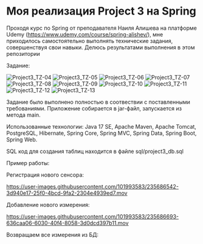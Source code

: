 # Моя реализация Project 3 на Spring
Проходя курс по Spring от преподавателя Наиля Алишева на платформе Udemy (https://www.udemy.com/course/spring-alishev/), мне приходилось самостоятельно выполнять технические задания, совершенствуя свои навыки. Делюсь результатами выполнения в этом репозитории

Задание:

![Project3_TZ-04](https://user-images.githubusercontent.com/101993583/235676159-a619e161-bc07-485f-b095-22cf42138c16.png)
![Project3_TZ-05](https://user-images.githubusercontent.com/101993583/235676178-b186b8e4-c0e2-43d1-a2ab-621f8a3f31da.png)
![Project3_TZ-06](https://user-images.githubusercontent.com/101993583/235676208-60657452-568e-464c-b211-70ea174c987a.png)
![Project3_TZ-07](https://user-images.githubusercontent.com/101993583/235676235-83e326cd-f1a9-4ab9-88b6-6299144d2653.png)
![Project3_TZ-08](https://user-images.githubusercontent.com/101993583/235676258-db027a3e-c084-4593-bfac-a7457ccdfdc5.png)
![Project3_TZ-09](https://user-images.githubusercontent.com/101993583/235676273-a0e6a213-92db-484f-9f3d-8c645248bd27.png)
![Project3_TZ-10](https://user-images.githubusercontent.com/101993583/235676377-0517aa58-28ce-4e7e-b9ef-7044bf4a6074.png)
![Project3_TZ-11](https://user-images.githubusercontent.com/101993583/235682466-f78efd55-f0f0-4f79-ad53-87fbe3de898d.png)
![Project3_TZ-12](https://user-images.githubusercontent.com/101993583/235682476-e0ff02eb-3fbd-41ab-93a5-a730292d06d0.png)
![Project3_TZ-13](https://user-images.githubusercontent.com/101993583/235682477-3721fcfe-bd32-4535-8f6e-55f93e6233b4.png)

Задание было выполнено полностью в соотвествии с поставленными требованиями. Приложение собирается в jar-файл, запускается из метода main.

Использованные технологии: Java 17 SE, Apache Maven, Apache Tomcat, PostgreSQL, Hibernate, Spring Core, Spring MVC, Spring Data, Spring Boot, Spring Web.

SQL код для создания таблиц находится в файле sql/project3_db.sql

Пример работы:

Регистрация нового сенсора:

https://user-images.githubusercontent.com/101993583/235686542-3d940e17-25f0-4bcd-9fa2-2304e4939ed7.mov

Добавление нового измерения:

https://user-images.githubusercontent.com/101993583/235686693-636caa06-6030-40f4-8058-3d0dcd397b11.mov

Возвращаем все измерения из БД:



